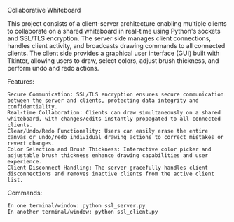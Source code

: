 Collaborative Whiteboard

This project consists of a client-server architecture enabling multiple clients to collaborate on a shared whiteboard in real-time using Python's sockets and SSL/TLS encryption.
The server side manages client connections, handles client activity, and broadcasts drawing commands to all connected clients. 
The client side provides a graphical user interface (GUI) built with Tkinter, allowing users to draw, select colors, adjust brush thickness, and perform undo and redo actions.

Features:

    Secure Communication: SSL/TLS encryption ensures secure communication between the server and clients, protecting data integrity and confidentiality.
    Real-time Collaboration: Clients can draw simultaneously on a shared whiteboard, with changes/edits instantly propagated to all connected clients.
    Clear/Undo/Redo Functionality: Users can easily erase the entire canvas or undo/redo individual drawing actions to correct mistakes or revert changes.
    Color Selection and Brush Thickness: Interactive color picker and adjustable brush thickness enhance drawing capabilities and user experience.
    Client Disconnect Handling: The server gracefully handles client disconnections and removes inactive clients from the active client list.

Commands:

    In one terminal/window: python ssl_server.py
    In another terminal/window: python ssl_client.py



